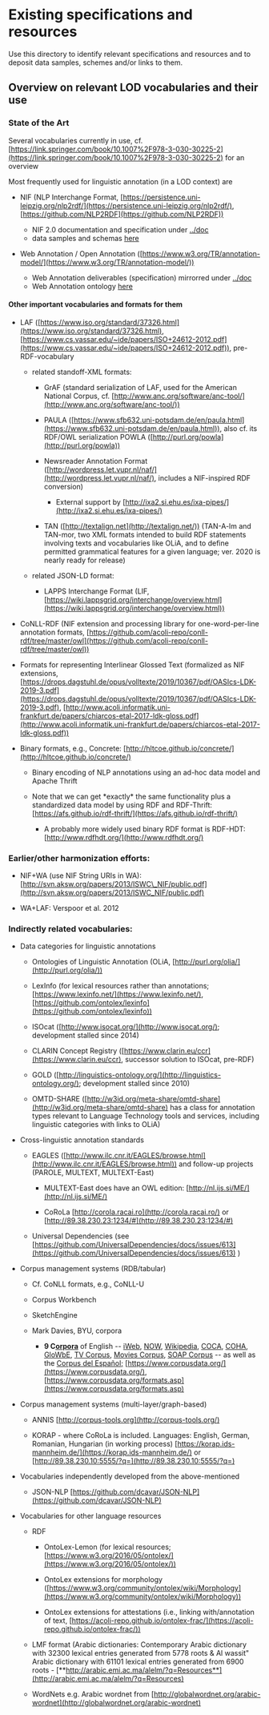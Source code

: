 # Existing specifications and resources

Use this directory to identify relevant specifications and resources and to deposit data samples, schemes and/or links to them.


Overview on relevant LOD vocabularies and their use
---------------------------------------------------
### State of the Art
Several vocabularies currently in use, cf. [https://link.springer.com/book/10.1007%2F978-3-030-30225-2](https://link.springer.com/book/10.1007%2F978-3-030-30225-2) for an overview

Most frequently used for linguistic annotation (in a LOD context) are

*   NIF (NLP Interchange Format, [https://persistence.uni-leipzig.org/nlp2rdf/](https://persistence.uni-leipzig.org/nlp2rdf/), [https://github.com/NLP2RDF](https://github.com/NLP2RDF)) 
	* NIF 2.0 documentation and specification under [../doc](../doc/nif-2.0)
	* data samples and schemas [here](nif-2.0)
    
*   Web Annotation / Open Annotation ([https://www.w3.org/TR/annotation-model/](https://www.w3.org/TR/annotation-model/))
	* Web Annotation deliverables (specification) mirrorred under [../doc](../doc/wa)
	* Web Annotation ontology [here](wa)
  
#### Other important vocabularies and formats for them

*   LAF ([https://www.iso.org/standard/37326.html](https://www.iso.org/standard/37326.html), [https://www.cs.vassar.edu/~ide/papers/ISO+24612-2012.pdf](https://www.cs.vassar.edu/~ide/papers/ISO+24612-2012.pdf)), pre-RDF-vocabulary
    
    *   related standoff-XML formats:
        
        *   GrAF (standard serialization of LAF, used for the American National Corpus, cf. [http://www.anc.org/software/anc-tool/](http://www.anc.org/software/anc-tool/))
            
        *   PAULA ([https://www.sfb632.uni-potsdam.de/en/paula.html](https://www.sfb632.uni-potsdam.de/en/paula.html)), also cf. its RDF/OWL serialization POWLA ([http://purl.org/powla](http://purl.org/powla)) 
            
        *   Newsreader Annotation Format ([http://wordpress.let.vupr.nl/naf/](http://wordpress.let.vupr.nl/naf/), includes a NIF-inspired RDF conversion)
            
            *   External support by [http://ixa2.si.ehu.es/ixa-pipes/](http://ixa2.si.ehu.es/ixa-pipes/) 
                
        *   TAN ([http://textalign.net](http://textalign.net/)) (TAN-A-lm and TAN-mor, two XML formats intended to build RDF statements involving texts and vocabularies like OLiA, and to define permitted grammatical features for a given language; ver. 2020 is nearly ready for release)
            
    *   related JSON-LD format:
        
        *   LAPPS Interchange Format (LIF, [https://wiki.lappsgrid.org/interchange/overview.html](https://wiki.lappsgrid.org/interchange/overview.html)) 
            
*   CoNLL-RDF (NIF extension and processing library for one-word-per-line annotation formats, [https://github.com/acoli-repo/conll-rdf/tree/master/owl](https://github.com/acoli-repo/conll-rdf/tree/master/owl))
    
*   Formats for representing Interlinear Glossed Text (formalized as NIF extensions, [https://drops.dagstuhl.de/opus/volltexte/2019/10367/pdf/OASIcs-LDK-2019-3.pdf](https://drops.dagstuhl.de/opus/volltexte/2019/10367/pdf/OASIcs-LDK-2019-3.pdf), [http://www.acoli.informatik.uni-frankfurt.de/papers/chiarcos-etal-2017-ldk-gloss.pdf](http://www.acoli.informatik.uni-frankfurt.de/papers/chiarcos-etal-2017-ldk-gloss.pdf))
    
*   Binary formats, e.g., Concrete: [http://hltcoe.github.io/concrete/](http://hltcoe.github.io/concrete/)
    
    *   Binary encoding of NLP annotations using an ad-hoc data model and Apache Thrift
        
    *   Note that we can get \*exactly\* the same functionality plus a standardized data model by using RDF and RDF-Thrift: [https://afs.github.io/rdf-thrift/](https://afs.github.io/rdf-thrift/)
        
        *   A probably more widely used binary RDF format is RDF-HDT: [http://www.rdfhdt.org/](http://www.rdfhdt.org/)
            

  
  

### Earlier/other harmonization efforts:

*   NIF+WA (use NIF String URIs in WA): [http://svn.aksw.org/papers/2013/ISWC\_NIF/public.pdf](http://svn.aksw.org/papers/2013/ISWC_NIF/public.pdf)
    
*   WA+LAF: Verspoor et al. 2012

### Indirectly related vocabularies:

 

*   Data categories for linguistic annotations 
    
    *   Ontologies of Linguistic Annotation (OLiA, [http://purl.org/olia/](http://purl.org/olia/))
        
    *   LexInfo (for lexical resources rather than annotations; [https://www.lexinfo.net/](https://www.lexinfo.net/), [https://github.com/ontolex/lexinfo](https://github.com/ontolex/lexinfo))
        
    *   ISOcat ([http://www.isocat.org/](http://www.isocat.org/); development stalled since 2014)
        
    *   CLARIN Concept Registry ([https://www.clarin.eu/ccr](https://www.clarin.eu/ccr), successor solution to ISOcat, pre-RDF)
        
    *   GOLD ([http://linguistics-ontology.org/](http://linguistics-ontology.org/); development stalled since 2010)
    
    *   OMTD-SHARE ([http://w3id.org/meta-share/omtd-share](http://w3id.org/meta-share/omtd-share) has a class for annotation types relevant to Language Technology tools and services, including linguistic categories with links to OLiA)
        
*   Cross-linguistic annotation standards
    
    *   EAGLES ([http://www.ilc.cnr.it/EAGLES/browse.html](http://www.ilc.cnr.it/EAGLES/browse.html)) and follow-up projects (PAROLE, MULTEXT, MULTEXT-East)
        
        *   MULTEXT-East does have an OWL edition: [http://nl.ijs.si/ME/](http://nl.ijs.si/ME/)
            
        *   CoRoLa [http://corola.racai.ro](http://corola.racai.ro/) or [http://89.38.230.23:1234/#](http://89.38.230.23:1234/#)
            
    *   Universal Dependencies (see [https://github.com/UniversalDependencies/docs/issues/613](https://github.com/UniversalDependencies/docs/issues/613) )
        
*   Corpus management systems (RDB/tabular)
    
    *   Cf. CoNLL formats, e.g., CoNLL-U
        
    
    *   Corpus Workbench
        
    *   SketchEngine
        
    *   Mark Davies, BYU, corpora
        
        *   **9 C[orpora](https://www.corpusdata.org/corpora.asp)** of English  -- [ iWeb](https://www.english-corpora.org/iweb/), [NOW](http://www.english-corpora.org/now/), [Wikipedia](http://www.english-corpora.org/wiki/), [COCA](http://www.english-corpora.org/coca/), [COHA](http://www.english-corpora.org/coha/), [GloWbE](http://www.english-corpora.org/glowbe/), [TV Corpus](http://www.english-corpora.org/tv/), [Movies Corpus](http://www.english-corpora.org/movies/), [SOAP Corpus](http://www.english-corpora.org/soap/) \-- as well as the [Corpus del Español](http://www.corpusdelespanol.org/web-dial/)[;](http://www.english-corpora.org/soap/) [https://www.corpusdata.org/](https://www.corpusdata.org/), [https://www.corpusdata.org/formats.asp](https://www.corpusdata.org/formats.asp) 
            
*   Corpus management systems (multi-layer/graph-based)
    
    *   ANNIS [http://corpus-tools.org](http://corpus-tools.org/) 
        
    *   KORAP - where CoRoLa is included. Languages: English, German, Romanian, Hungarian (in working process) [https://korap.ids-mannheim.de/](https://korap.ids-mannheim.de/) or [http://89.38.230.10:5555/?q=](http://89.38.230.10:5555/?q=)
        
*   Vocabularies independently developed from the above-mentioned
    
    *   JSON-NLP [https://github.com/dcavar/JSON-NLP](https://github.com/dcavar/JSON-NLP)
        
*   Vocabularies for other language resources
    
    *   RDF
        
        *   OntoLex-Lemon (for lexical resources; [https://www.w3.org/2016/05/ontolex/](https://www.w3.org/2016/05/ontolex/))
            
        *   OntoLex extensions for morphology ([https://www.w3.org/community/ontolex/wiki/Morphology](https://www.w3.org/community/ontolex/wiki/Morphology)) 
            
        *   OntoLex extensions for attestations (i.e., linking with/annotation of text, [https://acoli-repo.github.io/ontolex-frac/](https://acoli-repo.github.io/ontolex-frac/)) 
            
    *   LMF format (Arabic dictionaries: Contemporary Arabic dictionary with 32300 lexical entries generated from 5778 roots & Al wassit" Arabic dictionary with 61101 lexical entries generated from 6900 roots - [**http://arabic.emi.ac.ma/alelm/?q=Resources**](http://arabic.emi.ac.ma/alelm/?q=Resources)
        
    *   WordNets
        e.g. Arabic wordnet from [http://globalwordnet.org/arabic-wordnet](http://globalwordnet.org/arabic-wordnet)
